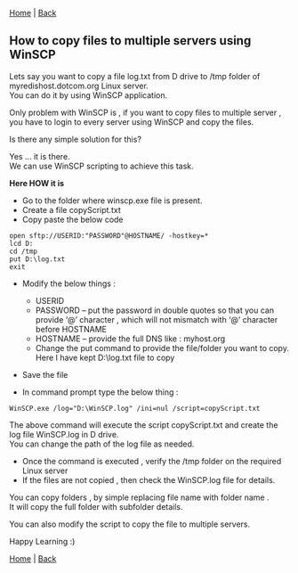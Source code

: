 [Home](https://debbiswal.github.io/Tech-BITE) \| [Back](https://debbiswal.github.io/Tech-BITE/#winscp)

## How to copy files to multiple servers using WinSCP 

Lets say you want to copy a file log.txt from D drive to /tmp folder of myredishost.dotcom.org Linux server.  
You can do it by using WinSCP application.  

Only problem with WinSCP is , if you want to copy files to multiple server , you have to login to every server using WinSCP and copy the files.  

Is there any simple solution for this?  

Yes … it is there.  
We can use WinSCP scripting to achieve this task.  

**Here HOW it is** 

* Go to the folder where winscp.exe file is present.  
* Create a file copyScript.txt  
* Copy paste the below code  
```
open sftp://USERID:"PASSWORD"@HOSTNAME/ -hostkey=*
lcd D:
cd /tmp
put D:\log.txt
exit
```
* Modify the below things :
  * USERID
  * PASSWORD – put the password in double quotes so that you can provide ‘@’ character , which will not mismatch with ‘@’ character before HOSTNAME
  * HOSTNAME – provide the full DNS like : myhost.org
  * Change the put command to provide the file/folder you want to copy. Here I have kept D:\log.txt file to copy

* Save the file  
* In command prompt type the below thing :  
```
WinSCP.exe /log="D:\WinSCP.log" /ini=nul /script=copyScript.txt
```  
The above command will execute the script copyScript.txt and create the log file WinSCP.log in D drive.  
You can change the path of the log file as needed.  

* Once the command is executed , verify the /tmp folder on the required Linux server  
* If the files are not copied , then check the WinSCP.log file for details.  

You can copy folders , by simple replacing file name with folder name .   
It will copy the full folder with subfolder details.  

You can also modify the script to copy the file to multiple servers.  

Happy Learning :)

[Home](https://debbiswal.github.io/Tech-BITE) \| [Back](https://debbiswal.github.io/Tech-BITE/#winscp)
